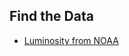 ## Find the Data

* [Luminosity from NOAA](https://www.ngdc.noaa.gov/eog/dmsp/downloadV4composites.html#AVSLCFC)
